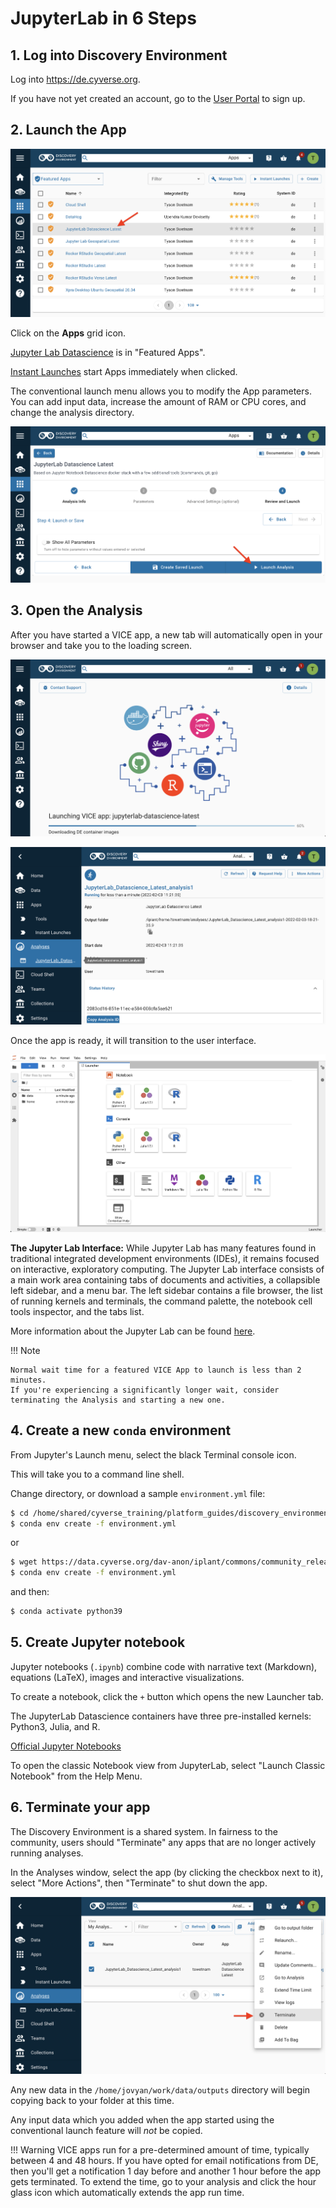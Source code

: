 # JupyterLab in 6 Steps

## 1. Log into Discovery Environment

Log into <https://de.cyverse.org>.

If you have not yet created an account, go to the [User Portal](https://user.cyverse.org) to sign up.

## 2. Launch the App

[![jupyter_1]][jupyter_1]

  [jupyter_1]: ../assets/de/jupyter_1.png

Click on the **Apps** grid icon.

[Jupyter Lab Datascience](https://de.cyverse.org/apps/de/cc77b788-bc45-11eb-9934-008cfa5ae621/launch) is in "Featured Apps".

[Instant Launches](https://de.cyverse.org/instantlaunches) start Apps immediately when clicked.

The conventional launch menu allows you to modify the App parameters. You can add input data, increase the amount of RAM or CPU cores, and change the analysis directory.

[![jupyter_2]][jupyter_2]

  [jupyter_2]: ../assets/de/jupyter_2.png

## 3. Open the Analysis

After you have started a VICE app, a new tab will automatically open in your browser and take you to the loading screen.

[![jupyter_3]][jupyter_3]

  [jupyter_3]: ../assets/de/jupyter_3.png

[![jupyter_4]][jupyter_4]

  [jupyter_4]: ../assets/de/jupyter_4.png

Once the app is ready, it will transition to the user interface. 

[![jupyter_5]][jupyter_5]

  [jupyter_5]: ../assets/de/jupyter_5.png

**The Jupyter Lab Interface:** 
While Jupyter Lab has many features found in traditional integrated development environments (IDEs), it remains focused on interactive, exploratory computing. 
The Jupyter Lab interface consists of a main work area containing tabs of documents and activities, a collapsible left sidebar, and a menu bar.
The left sidebar contains a file browser, the list of running kernels and terminals, the command palette, the notebook cell tools inspector, and the tabs list.

More information about the Jupyter Lab can be found [here](https://jupyterlab.readthedocs.io/en/stable/user/interface.html).

!!! Note
  
    Normal wait time for a featured VICE App to launch is less than 2 minutes. 
    If you're experiencing a significantly longer wait, consider terminating the Analysis and starting a new one.

## 4. Create a new `conda` environment

From Jupyter's Launch menu, select the black Terminal console icon.

This will take you to a command line shell.

Change directory, or download a sample `environment.yml` file:

```bash 
$ cd /home/shared/cyverse_training/platform_guides/discovery_environment/jupyterlab/
$ conda env create -f environment.yml
```

or

```bash
$ wget https://data.cyverse.org/dav-anon/iplant/commons/community_released/cyverse_training/platform_guides/discovery_environment/jupyterlab/environment.yml
$ conda env create -f environment.yml
```

and then:

```bash
$ conda activate python39 
```

## 5. Create Jupyter notebook

Jupyter notebooks (`.ipynb`) combine code with narrative text (Markdown), equations (LaTeX), images and interactive visualizations.

To create a notebook, click the `+` button which opens the new Launcher tab.

The JupyterLab Datascience containers have three pre-installed kernels: Python3, Julia, and R.

[Official Jupyter Notebooks](https://jupyterlab.readthedocs.io/en/stable/user/notebook.html)

To open the classic Notebook view from JupyterLab, select "Launch Classic Notebook" from the Help Menu.

## 6. Terminate your app

The Discovery Environment is a shared system. In fairness to the community, users should "Terminate" any apps that
are no longer actively running analyses.

In the Analyses window, select the app (by clicking the checkbox next to it), select "More Actions", then "Terminate" to shut down the app.

[![jupyter_7]][jupyter_7]

  [jupyter_7]: ../assets/de/jupyter_7.png



Any new data in the `/home/jovyan/work/data/outputs` directory will begin copying back to your folder at this time.

Any input data which you added when the app started using the conventional launch feature will *not* be copied.

!!! Warning
    VICE apps run for a pre-determined amount of time, typically between 4 and 48 hours. 
    If you have opted for email notifications from DE, then you'll get a notification 1 day before and another 1 hour before the app gets terminated. 
    To extend the time, go to your analysis and click the hour glass icon which automatically extends the app run time.
